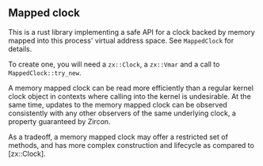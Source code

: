 ## Mapped clock

This is a rust library implementing a safe API for a clock backed by memory
mapped into this process' virtual address space.  See `MappedClock` for
details.

To create one, you will need a `zx::Clock`, a `zx::Vmar` and a call to
`MappedClock::try_new`.

A memory mapped clock can be read more efficiently than a regular kernel clock
object in contexts where calling into the kernel is undesirable. At the same
time, updates to the memory mapped clock can be observed consistently with any
other observers of the same underlying clock, a property guaranteed by Zircon.

As a tradeoff, a memory mapped clock may offer a restricted set of methods,
and has more complex construction and lifecycle as compared to [zx::Clock].
